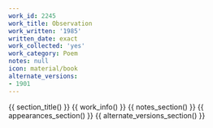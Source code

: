 ```yaml
---
work_id: 2245
work_title: Observation
work_written: '1985'
written_date: exact
work_collected: 'yes'
work_category: Poem
notes: null
icon: material/book
alternate_versions:
- 1901
---
```


{{ section_title() }}
{{ work_info() }}
{{ notes_section() }}
{{ appearances_section() }}
{{ alternate_versions_section() }}